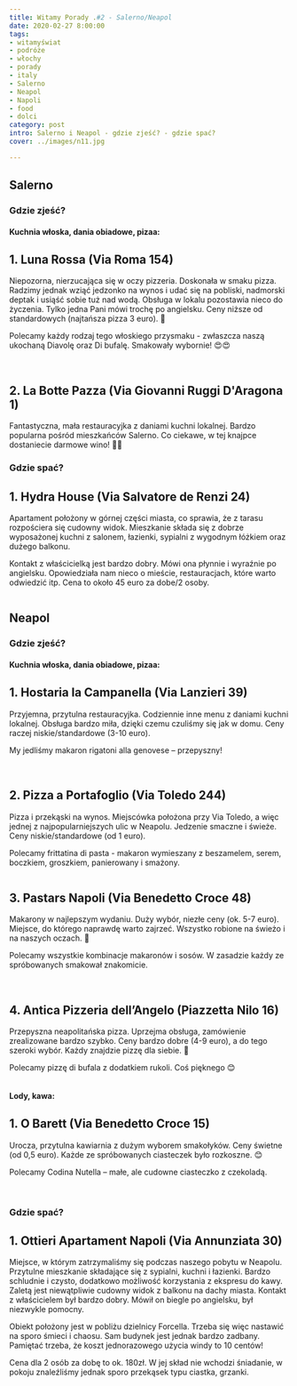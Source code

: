 ```yaml
---
title: Witamy Porady .#2 - Salerno/Neapol
date: 2020-02-27 8:00:00
tags:
- witamyświat
- podróże 
- włochy
- porady
- italy
- Salerno
- Neapol
- Napoli
- food
- dolci
category: post
intro: Salerno i Neapol - gdzie zjeść? - gdzie spać?
cover: ../images/n11.jpg

---
```

<h2>Salerno</h2>

<h3>Gdzie zjeść?</h3>

<h4 class='subtitle'>Kuchnia włoska, dania obiadowe, pizaa:</h4>

<h2>1. Luna Rossa (Via Roma 154)</h2>

<p>
  Niepozorna, nierzucająca się w oczy pizzeria. Doskonała w smaku pizza. Radzimy jednak wziąć jedzonko na wynos i udać się na pobliski, nadmorski deptak i usiąść sobie tuż nad wodą. Obsługa w lokalu pozostawia nieco do życzenia. Tylko jedna Pani mówi trochę po angielsku. Ceny niższe od standardowych (najtańsza pizza 3 euro). 🍕
</p>

<p>
  Polecamy każdy rodzaj tego włoskiego przysmaku - zwłaszcza naszą ukochaną Diavolę oraz Di bufalę. Smakowały wybornie! 😍😍
</p>

<div class='flex'>
  <img class='box imageOn' src='../static/posts-images/n1101.jpg' alt=''/>
  <img class='box imageOn' src='../static/posts-images/n1102.jpg' alt=''/>
  <img class='box imageOn' src='../static/posts-images/n1103.jpg' alt=''/>
</div>

<h2>2. La Botte Pazza (Via Giovanni Ruggi D'Aragona 1)</h2>

<p>
  Fantastyczna, mała restauracyjka z daniami kuchni lokalnej. Bardzo popularna pośród mieszkańców Salerno. Co ciekawe, w tej knajpce dostaniecie darmowe wino! 🍷🍷
</p>

<h3>Gdzie spać?</h3>

<h2>1. Hydra House (Via Salvatore de Renzi 24)</h2>

<p>
  Apartament położony w górnej części miasta, co sprawia, że z tarasu rozpościera się cudowny widok. Mieszkanie składa się z dobrze wyposażonej kuchni z salonem, łazienki, sypialni z wygodnym łóżkiem oraz dużego balkonu.
</p>

<p>
  Kontakt z właścicielką jest bardzo dobry. Mówi ona płynnie i wyraźnie po angielsku. Opowiedziała nam nieco o mieście, restauracjach, które warto odwiedzić itp. Cena to około 45 euro za dobe/2 osoby.
</p>

<div class='backImage backImageOn'>
  <img src='../static/posts-images/n1104.jpg' alt=''/>
</div>

<h2>Neapol</h2>

<h3>Gdzie zjeść?</h3>

<h4 class='subtitle'>Kuchnia włoska, dania obiadowe, pizaa:</h4>

<h2>1. Hostaria la Campanella (Via Lanzieri 39)</h2>

<p>
  Przyjemna, przytulna restauracyjka. Codziennie inne menu z daniami kuchni lokalnej. Obsługa bardzo miła, dzięki czemu czuliśmy się jak w domu. Ceny raczej niskie/standardowe (3-10 euro). 

  My jedliśmy makaron rigatoni alla genovese – przepyszny!
</p>

<div class='flex narrow'>
  <img class='box imageOn' src='../static/posts-images/n1105.jpg' alt=''/>
  <img class='box imageOn' src='../static/posts-images/n1106.jpg' alt=''/>
  <img class='box imageOn' src='../static/posts-images/n1107.jpg' alt=''/>
</div>

<h2>2. Pizza a Portafoglio (Via Toledo 244)</h2>

<p>
  Pizza i przekąski na wynos. Miejscówka położona przy Via Toledo, a więc jednej z najpopularniejszych ulic w Neapolu. Jedzenie smaczne i świeże. Ceny niskie/standardowe (od 1 euro).

  Polecamy frittatina di pasta - makaron wymieszany z beszamelem, serem, boczkiem, groszkiem, panierowany i smażony.
</p>

<div class='backImage '>
  <img src='../static/posts-images/n1108.jpg' alt=''/>
</div>

<h2>3. Pastars Napoli (Via Benedetto Croce 48)</h2>

<p>
  Makarony w najlepszym wydaniu. Duży wybór, niezłe ceny (ok. 5-7 euro). Miejsce, do którego naprawdę warto zajrzeć. Wszystko robione na świeżo i na naszych oczach. 🍝

  Polecamy wszystkie kombinacje makaronów i sosów. W zasadzie każdy ze spróbowanych smakował znakomicie.
</p>

<div class='flex narrow'>
  <img class='box image0' src='../static/posts-images/n1109.jpg' alt=''/>
  <img class='box image0' src='../static/posts-images/n1110.jpg' alt=''/>
  <img class='box image0' src='../static/posts-images/n1111.jpg' alt=''/>
  <img class='box image0' src='../static/posts-images/n1112.jpg' alt=''/>
</div>

<h2>4. Antica Pizzeria dell’Angelo (Piazzetta Nilo 16)</h2>

<p>
  Przepyszna neapolitańska pizza. Uprzejma obsługa, zamówienie zrealizowane bardzo szybko. Ceny bardzo dobre (4-9 euro), a do tego szeroki wybór. Każdy znajdzie pizzę dla siebie. 🍕
</p>

<p>Polecamy pizzę di bufala z dodatkiem rukoli. Coś pięknego 😊</p>

<div class='backImage'>
  <img src='../static/posts-images/n1113.jpg' alt=''/>
</div>

<h4 class='subtitle'>Lody, kawa:</h4>

<h2>1. O Barett (Via Benedetto Croce 15)</h2>

<p>
  Urocza, przytulna kawiarnia z dużym wyborem smakołyków. Ceny świetne (od 0,5 euro). Każde ze spróbowanych ciasteczek było rozkoszne. 😊

  Polecamy Codina Nutella – małe, ale cudowne ciasteczko z czekoladą. 
</p>

<div class='flex narrow'>
  <img class='box image0' src='../static/posts-images/n1114.jpg' alt=''/>
  <img class='box image0' src='../static/posts-images/n1115.jpg' alt=''/>
  <img class='box image0' src='../static/posts-images/n1116.jpg' alt=''/>
</div>

<h3>Gdzie spać?</h3>

<h2>1. Ottieri Apartament Napoli (Via Annunziata 30)</h2>

<p>
  Miejsce, w którym zatrzymaliśmy się podczas naszego pobytu w Neapolu. Przytulne mieszkanie składające się z sypialni, kuchni  i łazienki. Bardzo schludnie i czysto, dodatkowo możliwość korzystania z ekspresu do kawy. Zaletą jest niewątpliwie cudowny widok z balkonu na dachy miasta. Kontakt z właścicielem był bardzo dobry. Mówił on biegle po angielsku, był niezwykle pomocny.
</p>

<p>
  Obiekt położony jest w pobliżu dzielnicy Forcella. Trzeba się więc nastawić na sporo śmieci i chaosu. Sam budynek jest jednak bardzo zadbany. Pamiętać trzeba, że koszt jednorazowego użycia windy to 10 centów!
</p>

<p>
  Cena dla 2 osób za dobę to ok. 180zł. W jej skład nie wchodzi śniadanie, w pokoju znaleźliśmy jednak sporo przekąsek typu ciastka, grzanki.
</p>

<div class='backImage backImageOn'>
  <img src='../static/posts-images/n1117.jpg' alt=''/>
</div>